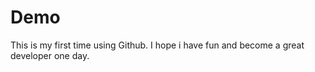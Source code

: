 # Demo

This is my first time using Github. I hope i have fun and become a great developer one day.
